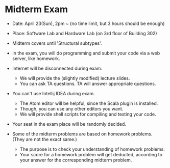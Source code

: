# Midterm Exam

- Date: April 23(Sun), 2pm ~ (no time limit, but 3 hours should be enough)
- Place: Software Lab and Hardware Lab (on 3rd floor of Building 302)
- Midterm covers until 'Structural subtypes'.
- In the exam, you will do programming and submit your code via a web server, like homework.
- Internet will be disconnected during exam.
  + We will provide the (slightly modified) lecture slides.
  + You can ask TA questions. TA will answer appropriate questions.
- You can't use Intellij IDEA during exam.
  + The Atom editor will be helpful, since the Scala plugin is installed.
  + Though, you can use any other editors you want.
  + We will provide shell scripts for compiling and testing your code.
- Your seat in the exam place will be randomly decided.

- Some of the midterm problems are based on homework problems. (They are not the exact same.)
  + The purpose is to check your understanding of homework problems.
  + Your score for a homework problem will get deducted, according to your answer for the corresponding midterm problem.
